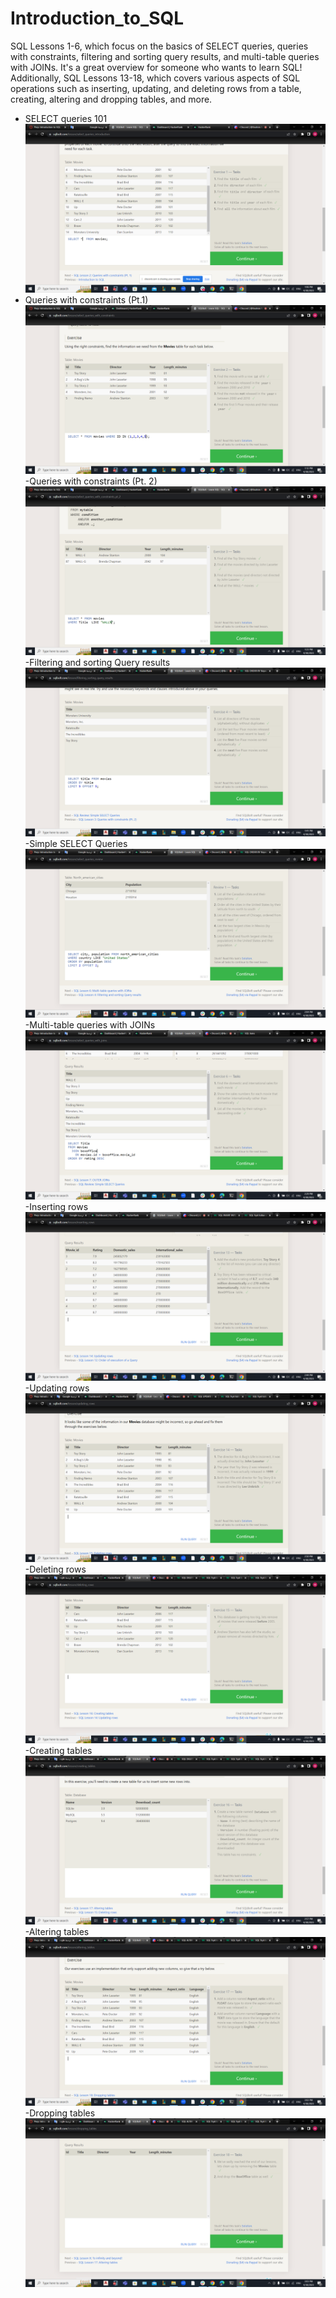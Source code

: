 # Introduction_to_SQL

SQL Lessons 1-6, which focus on the basics of SELECT queries, queries with constraints, filtering and sorting query results, and multi-table queries with JOINs. It's a great overview for someone who wants to learn SQL!
Additionally, SQL Lessons 13-18, which covers various aspects of SQL operations such as inserting, updating, and deleting rows from a table, creating, altering and dropping tables, and more.

- SELECT queries 101
![ SELECT queries 101](/aqlassets/S1.png "SELECT queries 101")
- Queries with constraints (Pt.1)
![ Queries with constraints (Pt.1)](/aqlassets/S3.png "Queries with constraints (Pt. 1)")
-Queries with constraints (Pt. 2)
![  Queries with constraints (Pt. 2)](/aqlassets/S4.png " Queries with constraints (Pt. 2)")
-Filtering and sorting Query results
![ Filtering and sorting Query results](/aqlassets/S5.png "Filtering and sorting Query results")
-Simple SELECT Queries
![ Simple SELECT Queries](/aqlassets/S6.png "Simple SELECT Queries")
-Multi-table queries with JOINs
![ Multi-table queries with JOINs](/aqlassets/S7.png "Multi-table queries with JOINs")
-Inserting rows
![ Inserting rows](/aqlassets/S8.png "Inserting rows")
-Updating rows
![ Updating rows](/aqlassets/S9.png "Updating rows")
-Deleting rows
![ Deleting rows](/aqlassets/S10.png "Deleting rows")
-Creating tables
![ Creating tables](/aqlassets/S11.png "Creating tables")
-Altering tables
![ Altering tables](/aqlassets/S12.png "Altering tables")
-Dropping tables
![ Dropping tables](/aqlassets/S13.png "Dropping tables")